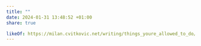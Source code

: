 ```yaml
---
title: ""
date: 2024-01-31 13:48:52 +01:00
share: true

likeOf: https://milan.cvitkovic.net/writing/things_youre_allowed_to_do/
---
```

